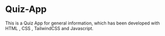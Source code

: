 # Quiz-App
This is a Quiz App for general information, which has been developed with HTML , CSS , TailwindCSS and Javascript.

